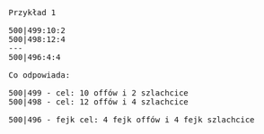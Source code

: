<pre class="md-pre">
<span class="md-correct2">Przykład 1</span>

500|499:10:2
500|498:12:4
---
500|496:4:4

<span class="md-correct2">Co odpowiada:</span>

500|499 - cel: 10 offów i 2 szlachcice
500|498 - cel: 12 offów i 4 szlachcice

500|496 - fejk cel: 4 fejk offów i 4 fejk szlachcice

</pre>